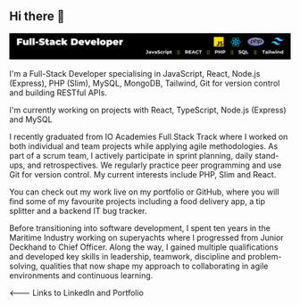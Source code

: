 ## Hi there 👋

<img src="./img/Full-Stack Developer.png">
<p>I'm a Full-Stack Developer specialising in JavaScript, React, Node.js (Express), PHP (Slim), MySQL, MongoDB, Tailwind, Git for version control and building RESTful APIs. 

I'm currently working on projects with React, TypeScript, Node.js (Express) and MySQL

I recently graduated from IO Academies Full Stack Track where I worked on both individual and team projects while applying agile methodologies. As part of a scrum team, I actively participate in sprint planning, daily stand-ups, and retrospectives. We regularly practice peer programming and use Git for version control. My current interests include PHP, Slim and React.

You can check out my work live on my portfolio or GitHub, where you will find some of my favourite projects including a food delivery app, a tip splitter and a backend IT bug tracker. 

Before transitioning into software development, I spent ten years in the Maritime Industry working on superyachts where I progressed from Junior Deckhand to Chief Officer. Along the way, I gained multiple qualifications and developed key skills in leadership, teamwork, discipline and problem-solving, qualities that now shape my approach to collaborating in agile environments and continuous learning.</p>

<--- Links to LinkedIn and Portfolio
